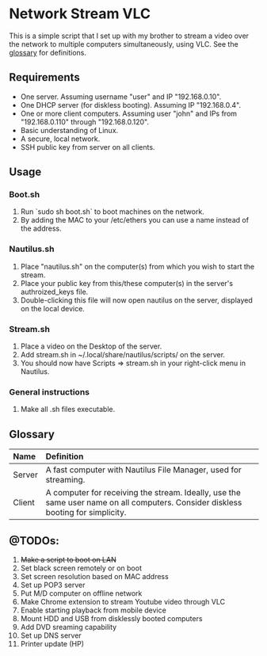 Network Stream VLC
==================

This is a simple script that I set up with my brother to stream a video over the network to multiple computers simultaneously, using VLC.  See the [glossary](#glossary) for definitions.

Requirements
------------

<ul>
	<li>One server.  Assuming username "user" and IP "192.168.0.10".
	<li>One DHCP server (for diskless booting).  Assuming IP "192.168.0.4".
	<li>One or more client computers.  Assuming user "john" and IPs from "192.168.0.110" through "192.168.0.120".
	<li>Basic understanding of Linux.
	<li>A secure, local network.
	<li>SSH public key from server on all clients.
</ul>

Usage
-----

### Boot.sh

<ol>
	<li>Run `sudo sh boot.sh` to boot machines on the network.
	<li>By adding the MAC to your /etc/ethers you can use a name instead of the address.
</ol>

### Nautilus.sh

<ol>
        <li>Place "nautilus.sh" on the computer(s) from which you wish to start the stream.
        <li>Place your public key from this/these computer(s) in the server's authroized_keys file.
        <li>Double-clicking this file will now open nautilus on the server, displayed on the local device.
</ol>

### Stream.sh

<ol>
	<li>Place a video on the Desktop of the server.
	<li>Add stream.sh in ~/.local/share/nautilus/scripts/ on the server.
	<li>You should now have Scripts => stream.sh in your right-click menu in Nautilus.
</ol>

### General instructions

<ol>
	<li>Make all .sh files executable.
</ol>


Glossary
--------

|Name    |Definition      |
|:-------|:---------------|
|Server  | A fast computer with Nautilus File Manager, used for streaming. |
|Client  | A computer for receiving the stream.  Ideally, use the same user name on all computers. Consider diskless booting for simplicity. |

@TODOs:
-----

<ol>
	<li><strike>Make a script to boot on LAN</strike>
	<li>Set black screen remotely or on boot
	<li>Set screen resolution based on MAC address
	<li>Set up POP3 server
	<li>Put M/D computer on offline network
	<li>Make Chrome extension to stream Youtube video through VLC
	<li>Enable starting playback from mobile device
	<li>Mount HDD and USB from disklessly booted computers
	<li>Add DVD sreaming capability
	<li>Set up DNS server
	<li>Printer update (HP)
</ol>
